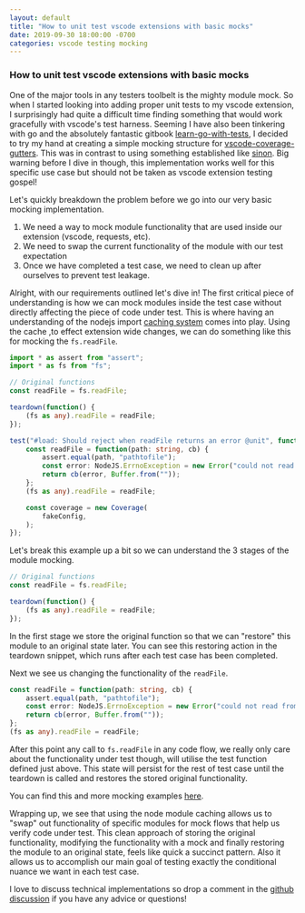 ```yaml
---
layout: default
title: "How to unit test vscode extensions with basic mocks"
date: 2019-09-30 18:00:00 -0700
categories: vscode testing mocking
---
```

### How to unit test vscode extensions with basic mocks

One of the major tools in any testers toolbelt is the mighty module mock. So when I started looking into adding proper unit tests to my vscode extension, I surprisingly had quite a difficult time finding something that would work gracefully with vscode's test harness. Seeming I have also been tinkering with go and the absolutely fantastic gitbook [learn-go-with-tests](https://quii.gitbook.io/learn-go-with-tests/), I decided to try my hand at creating a simple mocking structure for [vscode-coverage-gutters](https://github.com/ryanluker/vscode-coverage-gutters). This was in contrast to using something established like [sinon](https://sinonjs.org). Big warning before I dive in though, this implementation works well for this specific use case but should not be taken as vscode extension testing gospel!

Let's quickly breakdown the problem before we go into our very basic mocking implementation.

1. We need a way to mock module functionality that are used inside our extension (vscode, requests, etc).
2. We need to swap the current functionality of the module with our test expectation
3. Once we have completed a test case, we need to clean up after ourselves to prevent test leakage.

Alright, with our requirements outlined let's dive in! The first critical piece of understanding is how we can mock modules inside the test case without directly affecting the piece of code under test. This is where having an understanding of the nodejs import [caching system](https://nodejs.org/api/modules.html#modules_caching) comes into play. Using the cache ,to effect extension wide changes, we can do something like this for mocking the `fs.readFile`.

```ts
import * as assert from "assert";
import * as fs from "fs";

// Original functions
const readFile = fs.readFile;

teardown(function() {
    (fs as any).readFile = readFile;
});

test("#load: Should reject when readFile returns an error @unit", function(done) {
    const readFile = function(path: string, cb) {
        assert.equal(path, "pathtofile");
        const error: NodeJS.ErrnoException = new Error("could not read from fs");
        return cb(error, Buffer.from(""));
    };
    (fs as any).readFile = readFile;

    const coverage = new Coverage(
        fakeConfig,
    );
});
```

Let's break this example up a bit so we can understand the 3 stages of the module mocking.
```ts
// Original functions
const readFile = fs.readFile;

teardown(function() {
    (fs as any).readFile = readFile;
});
```
In the first stage we store the original function so that we can "restore" this module to an original state later. You can see this restoring action in the teardown snippet, which runs after each test case has been completed.

Next we see us changing the functionality of the `readFile`.
```ts
const readFile = function(path: string, cb) {
    assert.equal(path, "pathtofile");
    const error: NodeJS.ErrnoException = new Error("could not read from fs");
    return cb(error, Buffer.from(""));
};
(fs as any).readFile = readFile;
```
After this point any call to `fs.readFile` in any code flow, we really only care about the functionality under test though, will utilise the test function defined just above. This state will persist for the rest of test case until the teardown is called and restores the stored original functionality.

You can find this and more mocking examples [here](https://github.com/ryanluker/vscode-coverage-gutters/pull/218/files).

Wrapping up, we see that using the node module caching allows us to "swap" out functionality of specific modules for mock flows that help us verify code under test. This clean approach of storing the original functionality, modifying the functionality with a mock and finally restoring the module to an original state, feels like quick a succinct pattern. Also it allows us to accomplish our main goal of testing exactly the conditional nuance we want in each test case.

I love to discuss technical implementations so drop a comment in the [github discussion](https://github.com/ryanluker/ryanluker.github.io/issues/3) if you have any advice or questions!